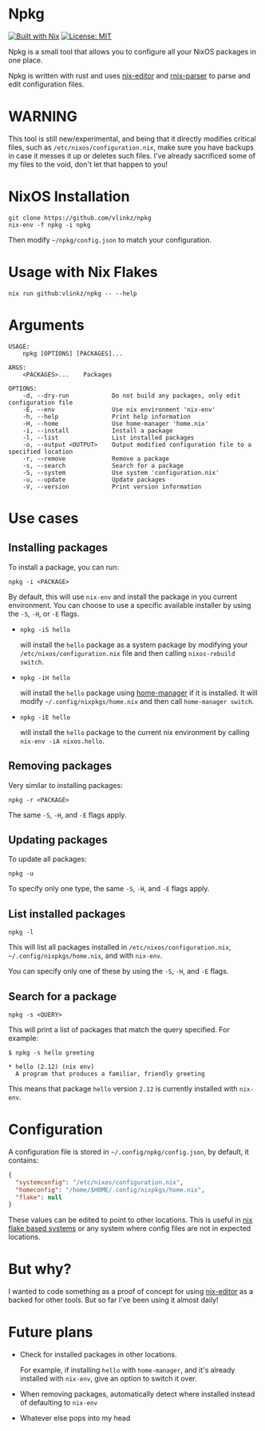 Npkg
===
[![Built with Nix][builtwithnix badge]][builtwithnix]
[![License: MIT][MIT badge]][MIT]

Npkg is a small tool that allows you to configure all your NixOS packages in one place.

Npkg is written with rust and uses [nix-editor](https://github.com/vlinkz/nix-editor) and [rnix-parser](https://github.com/nix-community/rnix-parser) to parse and edit configuration files.

# WARNING

This tool is still new/experimental, and being that it directly modifies critical files, such as `/etc/nixos/configuration.nix`, make sure you have backups in case it messes it up or deletes such files. I've already sacrificed some of my files to the void, don't let that happen to you!

# NixOS Installation

```
git clone https://github.com/vlinkz/npkg
nix-env -f npkg -i npkg
```

Then modify `~/npkg/config.json` to match your configuration.

# Usage with Nix Flakes

```
nix run github:vlinkz/npkg -- --help
```

# Arguments

```
USAGE:
    npkg [OPTIONS] [PACKAGES]...

ARGS:
    <PACKAGES>...    Packages

OPTIONS:
    -d, --dry-run            Do not build any packages, only edit configuration file
    -E, --env                Use nix environment 'nix-env'
    -h, --help               Print help information
    -H, --home               Use home-manager 'home.nix'
    -i, --install            Install a package
    -l, --list               List installed packages
    -o, --output <OUTPUT>    Output modified configuration file to a specified location
    -r, --remove             Remove a package
    -s, --search             Search for a package
    -S, --system             Use system 'configuration.nix'
    -u, --update             Update packages
    -V, --version            Print version information
```

# Use cases

## Installing packages

To install a package, you can run:
```
npkg -i <PACKAGE>
```
By default, this will use `nix-env` and install the package in you current environment. You can choose to use a specific available installer by using the `-S`, `-H`, or `-E` flags.

-   ```
    npkg -iS hello
    ```
    will install the `hello` package as a system package by modifying your `/etc/nixos/configuration.nix` file and then calling `nixos-rebuild switch`.

-   ```
    npkg -iH hello
    ```
    will install the `hello` package using [home-manager](https://github.com/nix-community/home-manager) if it is installed. It will modify `~/.config/nixpkgs/home.nix` and then call `home-manager switch`.

-   ```
    npkg -iE hello
    ```
    will install the `hello` package to the current nix environment by calling `nix-env -iA nixos.hello`.

## Removing packages

Very similar to installing packages:
```
npkg -r <PACKAGE>
```
The same `-S`, `-H`, and `-E` flags apply.

## Updating packages

To update all packages:
```
npkg -u
```
To specify only one type, the same `-S`, `-H`, and `-E` flags apply.

## List installed packages

```
npkg -l
```
This will list all packages installed in `/etc/nixos/configuration.nix`, `~/.config/nixpkgs/home.nix`, and with `nix-env`.

You can specify only one of these by using the `-S`, `-H`, and `-E` flags.

## Search for a package
```
npkg -s <QUERY>
```
This will print a list of packages that match the query specified. For example:
```
$ npkg -s hello greeting

* hello (2.12) (nix env)
  A program that produces a familiar, friendly greeting
```

This means that package `hello` version `2.12` is currently installed with `nix-env`.

# Configuration

A configuration file is stored in `~/.config/npkg/config.json`, by default, it contains:

```json
{
  "systemconfig": "/etc/nixos/configuration.nix",
  "homeconfig": "/home/$HOME/.config/nixpkgs/home.nix",
  "flake": null
}
```

These values can be edited to point to other locations. This is useful in [nix flake based systems](https://nixos.wiki/wiki/Flakes#Using_nix_flakes_with_NixOS) or any system where config files are not in expected locations.

# But why?

I wanted to code something as a proof of concept for using [nix-editor](https://github.com/vlinkz/nix-editor) as a backed for other tools. But so far I've been using it almost daily!

# Future plans

- Check for installed packages in other locations.
    
    For example, if installing `hello` with `home-manager`, and it's already installed with `nix-env`, give an option to switch it over.

- When removing packages, automatically detect where installed instead of defaulting to `nix-env`

- Whatever else pops into my head

[builtwithnix badge]: https://img.shields.io/badge/Built%20With-Nix-41439A?style=flat-square&logo=nixos&logoColor=white
[builtwithnix]: https://builtwithnix.org/
[MIT badge]: https://img.shields.io/badge/License-MIT-blue.svg?style=flat-square
[MIT]: https://opensource.org/licenses/MIT